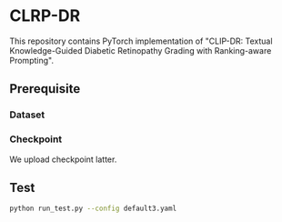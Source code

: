 # CLRP-DR
This repository contains PyTorch implementation of "CLIP-DR: Textual Knowledge-Guided Diabetic Retinopathy Grading with Ranking-aware Prompting".
## Prerequisite  
### Dataset
### Checkpoint
We upload checkpoint latter.
## Test
```bash
python run_test.py --config default3.yaml
```

